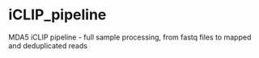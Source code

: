 # iCLIP_pipeline
MDA5 iCLIP pipeline - full sample processing, from fastq files to mapped and deduplicated reads
